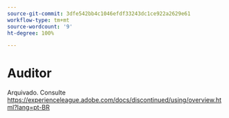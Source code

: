 ```yaml
---
source-git-commit: 3dfe542bb4c1046efdf33243dc1ce922a2629e61
workflow-type: tm+mt
source-wordcount: '9'
ht-degree: 100%

---
```

# Auditor

Arquivado. Consulte https://experienceleague.adobe.com/docs/discontinued/using/overview.html?lang=pt-BR